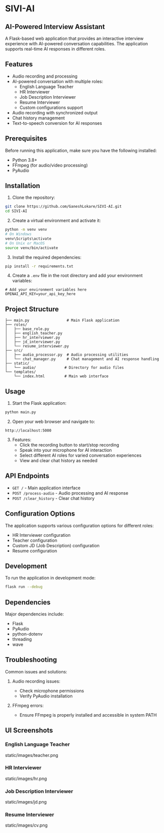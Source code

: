 # SIVI-AI

## AI-Powered Interview Assistant

A Flask-based web application that provides an interactive interview experience with AI-powered conversation capabilities. The application supports real-time AI responses in different roles.

## Features

- Audio recording and processing
- AI-powered conversation with multiple roles:
  - English Language Teacher
  - HR Interviewer
  - Job Description Interviewer
  - Resume Interviewer
  - Custom configurations support
- Audio recording with synchronized output
- Chat history management
- Text-to-speech conversion for AI responses

## Prerequisites

Before running this application, make sure you have the following installed:
- Python 3.8+
- FFmpeg (for audio/video processing)
- PyAudio

## Installation

1. Clone the repository:
```bash
git clone https://github.com/GaneshLokare/SIVI-AI.git
cd SIVI-AI
```

2. Create a virtual environment and activate it:
```bash
python -m venv venv
# On Windows
venv\Scripts\activate
# On Unix or MacOS
source venv/bin/activate
```

3. Install the required dependencies:
```bash
pip install -r requirements.txt
```

4. Create a `.env` file in the root directory and add your environment variables:
```env
# Add your environment variables here
OPENAI_API_KEY=your_api_key_here
```

## Project Structure

```
├── main.py                 # Main Flask application
├── roles/
│   ├── base_role.py  
│   ├── english_teacher.py    
│   ├── hr_interviewer.py
│   ├── jd_interviewer.py
│   └── resume_interviewer.py
├── src/
│   ├── audio_processor.py  # Audio processing utilities
│   └── chat_manager.py     # Chat management and AI response handling
├── static/
│   └── audio/             # Directory for audio files
└── templates/
    └── index.html         # Main web interface
```

## Usage

1. Start the Flask application:
```bash
python main.py
```

2. Open your web browser and navigate to:
```
http://localhost:5000
```

3. Features:
   - Click the recording button to start/stop recording
   - Speak into your microphone for AI interaction
   - Select different AI roles for varied conversation experiences
   - View and clear chat history as needed
   

## API Endpoints

- `GET /` - Main application interface
- `POST /process-audio` - Audio processing and AI response
- `POST /clear_history` - Clear chat history

## Configuration Options

The application supports various configuration options for different roles:
- HR Interviewer configuration
- Teacher configuration
- Custom JD (Job Description) configuration
- Resume configuration

## Development

To run the application in development mode:
```bash
flask run --debug
```

## Dependencies

Major dependencies include:
- Flask
- PyAudio
- python-dotenv
- threading
- wave

## Troubleshooting

Common issues and solutions:

1. Audio recording issues:
   - Check microphone permissions
   - Verify PyAudio installation

2. FFmpeg errors:
   - Ensure FFmpeg is properly installed and accessible in system PATH

## UI Screenshots

### English Language Teacher
static/images/teacher.png

### HR Interviewer
static/images/hr.png

### Job Description Interviewer
static/images/jd.png

### Resume Interviewer
static/images/cv.png
